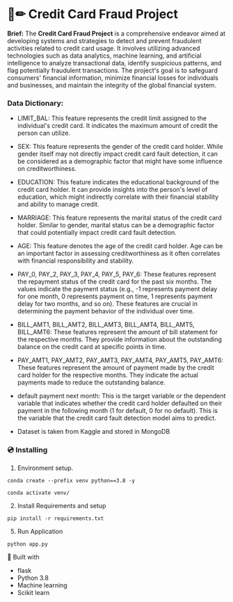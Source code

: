 # 📄✏ Credit Card Fraud Project
**Brief:** The **Credit Card Fraud Project** is a comprehensive endeavor aimed at developing systems and strategies to detect and prevent fraudulent activities related to credit card usage. It involves utilizing advanced technologies such as data analytics, machine learning, and artificial intelligence to analyze transactional data, identify suspicious patterns, and flag potentially fraudulent transactions. The project's goal is to safeguard consumers' financial information, minimize financial losses for individuals and businesses, and maintain the integrity of the global financial system.

### Data Dictionary:

* LIMIT_BAL: This feature represents the credit limit assigned to the individual's credit card. It indicates the maximum amount of credit the person can utilize.

* SEX: This feature represents the gender of the credit card holder. While gender itself may not directly impact credit card fault detection, it can be considered as a demographic factor that might have some influence on creditworthiness.

* EDUCATION: This feature indicates the educational background of the credit card holder. It can provide insights into the person's level of education, which might indirectly correlate with their financial stability and ability to manage credit.

* MARRIAGE: This feature represents the marital status of the credit card holder. Similar to gender, marital status can be a demographic factor that could potentially impact credit card fault detection.

* AGE: This feature denotes the age of the credit card holder. Age can be an important factor in assessing creditworthiness as it often correlates with financial responsibility and stability.

* PAY_0, PAY_2, PAY_3, PAY_4, PAY_5, PAY_6: These features represent the repayment status of the credit card for the past six months. The values indicate the payment status (e.g., -1 represents payment delay for one month, 0 represents payment on time, 1 represents payment delay for two months, and so on). These features are crucial in determining the payment behavior of the individual over time.

* BILL_AMT1, BILL_AMT2, BILL_AMT3, BILL_AMT4, BILL_AMT5, BILL_AMT6: These features represent the amount of bill statement for the respective months. They provide information about the outstanding balance on the credit card at specific points in time.

* PAY_AMT1, PAY_AMT2, PAY_AMT3, PAY_AMT4, PAY_AMT5, PAY_AMT6: These features represent the amount of payment made by the credit card holder for the respective months. They indicate the actual payments made to reduce the outstanding balance.

* default payment next month: This is the target variable or the dependent variable that indicates whether the credit card holder defaulted on their payment in the following month (1 for default, 0 for no default). This is the variable that the credit card fault detection model aims to predict.

* Dataset is taken from Kaggle and stored in MongoDB



### 💿 Installing
1. Environment setup.
```
conda create --prefix venv python==3.8 -y
```
```
conda activate venv/
````
2. Install Requirements and setup
```
pip install -r requirements.txt
```
5. Run Application
```
python app.py
```

🔧 Built with
- flask
- Python 3.8
- Machine learning
- Scikit learn
